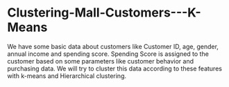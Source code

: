 # Clustering-Mall-Customers---K-Means
We have some basic data about customers like Customer ID, age, gender, annual income and spending score. Spending Score is assigned to the customer based on some parameters like customer behavior and purchasing data. We will try to cluster this data according to these features with k-means and Hierarchical clustering.
